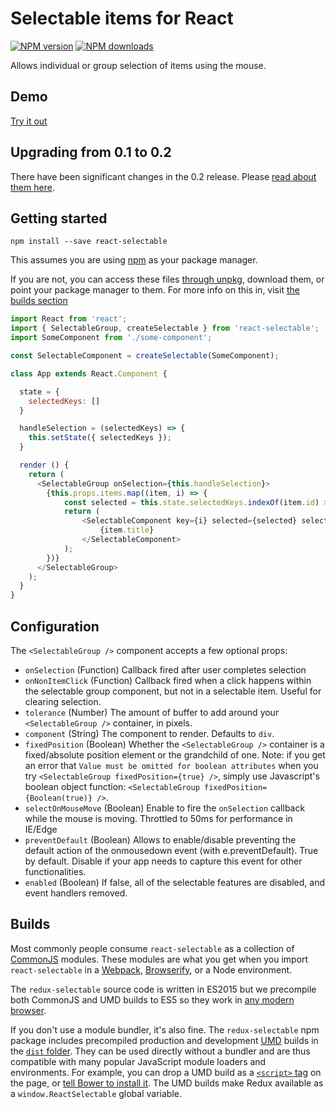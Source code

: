 # Selectable items for React
[![NPM version][npm-image]][npm-url]
[![NPM downloads][npm-downloads-image]][npm-url]

Allows individual or group selection of items using the mouse.

## Demo
[Try it out](http://unclecheese.github.io/react-selectable/example)

## Upgrading from 0.1 to 0.2
There have been significant changes in the 0.2 release. Please [read about them here](UPGRADING.md).

## Getting started

```
npm install --save react-selectable
```
This assumes you are using [npm](https://www.npmjs.com/) as your package manager.

If you are not, you can access these files [through unpkg](https://unpkg.com/react-selectable), download them, or point your package manager to them. For more info on this in, visit [the builds section](#builds)

```js
import React from 'react';
import { SelectableGroup, createSelectable } from 'react-selectable';
import SomeComponent from './some-component';

const SelectableComponent = createSelectable(SomeComponent);

class App extends React.Component {

  state = {
    selectedKeys: []
  }

  handleSelection = (selectedKeys) => {
    this.setState({ selectedKeys });
  }

  render () {
    return (
      <SelectableGroup onSelection={this.handleSelection}>
        {this.props.items.map((item, i) => {
          	const selected = this.state.selectedKeys.indexOf(item.id) > -1;
          	return (
          		<SelectableComponent key={i} selected={selected} selectableKey={item.id}>
          			{item.title}
          		</SelectableComponent>
          	);
        })}
      </SelectableGroup>
    );
  }
}
```

## Configuration

The `<SelectableGroup />` component accepts a few optional props:
* `onSelection` (Function) Callback fired after user completes selection
* `onNonItemClick` (Function) Callback fired when a click happens within the selectable group component, but not in a selectable item. Useful for clearing selection.
* `tolerance` (Number) The amount of buffer to add around your `<SelectableGroup />` container, in pixels.
* `component` (String) The component to render. Defaults to `div`.
* `fixedPosition` (Boolean) Whether the `<SelectableGroup />` container is a fixed/absolute position element or the grandchild of one. Note: if you get an error that `Value must be omitted for boolean attributes` when you try `<SelectableGroup fixedPosition={true} />`, simply use Javascript's boolean object function: `<SelectableGroup fixedPosition={Boolean(true)} />`.
* `selectOnMouseMove` (Boolean) Enable to fire the `onSelection` callback while the mouse is moving. Throttled to 50ms for performance in IE/Edge
* `preventDefault` (Boolean) Allows to enable/disable preventing the default action of the onmousedown event (with e.preventDefault). True by default. Disable if your app needs to capture this event for other functionalities.
* `enabled` (Boolean) If false, all of the selectable features are disabled, and event handlers removed.

## Builds

Most commonly people consume `react-selectable` as a collection of [CommonJS](http://webpack.github.io/docs/commonjs.html) modules. These modules are what you get when you import `react-selectable` in a [Webpack](https://webpack.js.org/), [Browserify](http://browserify.org/), or a Node environment.

The `redux-selectable` source code is written in ES2015 but we precompile both CommonJS and UMD builds to ES5 so they work in [any modern browser](http://caniuse.com/#feat=es5).

If you don't use a module bundler, it's also fine. The `redux-selectable` npm package includes precompiled production and development [UMD](https://github.com/umdjs/umd) builds in the [`dist` folder](https://unpkg.com/react-selectable/dist/). They can be used directly without a bundler and are thus compatible with many popular JavaScript module loaders and environments. For example, you can drop a UMD build as a [`<script>` tag](https://unpkg.com/redux/dist/redux.js) on the page, or [tell Bower to install it](https://github.com/reactjs/redux/pull/1181#issuecomment-167361975). The UMD builds make Redux available as a `window.ReactSelectable` global variable.

[npm-image]: https://img.shields.io/npm/v/react-selectable.svg?style=flat-square
[npm-downloads-image]: https://img.shields.io/npm/dm/react-selectable.svg?style=flat-square
[npm-url]: https://npmjs.org/package/react-selectable
